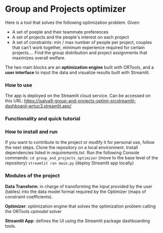 # Group and Projects optimizer

Here is a tool that solves the following optimization problem. Given:
- A set of poeple and their teammate preferences
- A set of projects and the people's interest on each project
- A set of constraints: min / max number of people per project, couples that can't work together, minimum experience required for certain projects....
Find the group distribution and project assignments that maximizes overall welfare.

The two main blocks are an **optimization engine** built with ORTools, and a **user interface** to input the data and visualize results built with Streamlit.

### How to use
The app is deployed on the Streamlit cloud service. Can be accessed on this URL: 
https://jsalva9-group-and-projects-optimi-srcstreamlit-dashboard-wrtuc3.streamlit.app/

### Functionality and quick tutorial


### How to install and run
If you want to contribute to the project or modify it for personal use, follow the next steps.
Clone the repository on a local environment. Install dependencies listed in *requirements.txt*. 
Run the following Console commands:
`cd group_and_projects_optimizer`   (move to the base level of the repository)
`streamlit run main.py`             (deploy Streamlit app locally)

### Modules of the project
**Data Transform**: in charge of transforming the input provided by the user (tables) into the data model format required by the Optimizer (maps of constraint coefficients). 

**Optimizer**: optimization engine that solves the optimization problem calling the ORTools *cpmodel* solver

**Streamlit App**: defines the UI using the Streamlit package dashboarding tools. 

